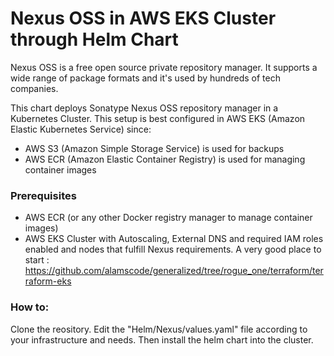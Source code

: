 # Nexus OSS in AWS EKS Cluster through Helm Chart

Nexus OSS is a free open source private repository manager. It supports a wide range of package formats and it's used by hundreds of tech companies.

This chart deploys Sonatype Nexus OSS repository manager in a Kubernetes Cluster. This setup is best configured in AWS EKS (Amazon Elastic Kubernetes Service) since:

- AWS S3 (Amazon Simple Storage Service) is used for backups
- AWS ECR (Amazon Elastic Container Registry) is used for managing container images


### Prerequisites

- AWS ECR (or any other Docker registry manager to manage container images)
- AWS EKS Cluster with Autoscaling, External DNS and required IAM roles enabled and nodes that fulfill Nexus requirements. A very good place to start : 
  https://github.com/alamscode/generalized/tree/rogue_one/terraform/terraform-eks


### How to:

Clone the reository. 
Edit the "Helm/Nexus/values.yaml" file according to your infrastructure and needs. Then install the helm chart into the cluster.
